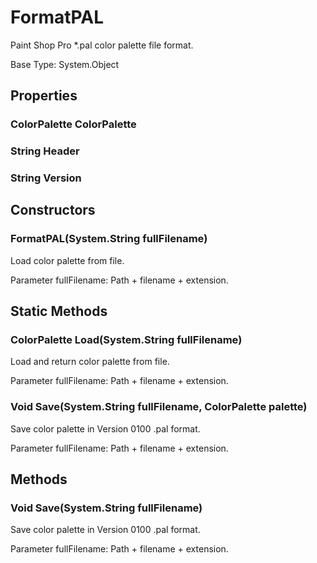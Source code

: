 # FormatPAL

Paint Shop Pro *.pal color palette file format.

Base Type: System.Object

## Properties

### ColorPalette ColorPalette

### String Header

### String Version

## Constructors

### FormatPAL(System.String fullFilename)

Load color palette from file.

Parameter fullFilename: Path + filename + extension.

## Static Methods

### ColorPalette Load(System.String fullFilename)

Load and return color palette from file.

Parameter fullFilename: Path + filename + extension.

### Void Save(System.String fullFilename, ColorPalette palette)

Save color palette in Version 0100 .pal format.

Parameter fullFilename: Path + filename + extension.

## Methods

### Void Save(System.String fullFilename)

Save color palette in Version 0100 .pal format.

Parameter fullFilename: Path + filename + extension.

